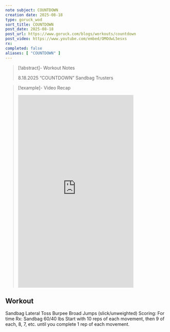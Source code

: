 ```yaml
---
note subject: COUNTDOWN
creation date: 2025-08-18
type: goruck_wod
sort_title: COUNTDOWN
post_date: 2025-08-18
post_url: https://www.goruck.com/blogs/workouts/countdown
post_video: https://www.youtube.com/embed/OMOdwL5esxs
rx: 
completed: false
aliases: [ "COUNTDOWN" ]
---
```


> [!abstract]- Workout Notes
> 
> 8.18.2025 “COUNTDOWN”
Sandbag Trusters

> [!example]- Video Recap
> <iframe width="360" height="600" src="https://www.youtube.com/embed/OMOdwL5esxs" frameborder="0" allowfullscreen></iframe>

## Workout
Sandbag Lateral Toss
Burpee Broad Jumps (slick/unweighted)
Scoring: For time
Rx: Sandbag 60/40 lbs
Start with 10 reps of each movement, then 9 of each, 8, 7, etc. until you complete 1 rep of each movement.
